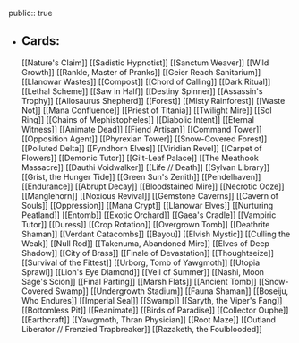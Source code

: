 public:: true
- ## Cards:
	[[Nature's Claim]]
	[[Sadistic Hypnotist]]
	[[Sanctum Weaver]]
	[[Wild Growth]]
	[[Rankle, Master of Pranks]]
	[[Geier Reach Sanitarium]]
	[[Llanowar Wastes]]
	[[Compost]]
	[[Chord of Calling]]
	[[Dark Ritual]]
	[[Lethal Scheme]]
	[[Saw in Half]]
	[[Destiny Spinner]]
	[[Assassin's Trophy]]
	[[Allosaurus Shepherd]]
	[[Forest]]
	[[Misty Rainforest]]
	[[Waste Not]]
	[[Mana Confluence]]
	[[Priest of Titania]]
	[[Twilight Mire]]
	[[Sol Ring]]
	[[Chains of Mephistopheles]]
	[[Diabolic Intent]]
	[[Eternal Witness]]
	[[Animate Dead]]
	[[Fiend Artisan]]
	[[Command Tower]]
	[[Opposition Agent]]
	[[Phyrexian Tower]]
	[[Snow-Covered Forest]]
	[[Polluted Delta]]
	[[Fyndhorn Elves]]
	[[Viridian Revel]]
	[[Carpet of Flowers]]
	[[Demonic Tutor]]
	[[Gilt-Leaf Palace]]
	[[The Meathook Massacre]]
	[[Dauthi Voidwalker]]
	[[Life // Death]]
	[[Sylvan Library]]
	[[Grist, the Hunger Tide]]
	[[Green Sun's Zenith]]
	[[Pendelhaven]]
	[[Endurance]]
	[[Abrupt Decay]]
	[[Bloodstained Mire]]
	[[Necrotic Ooze]]
	[[Manglehorn]]
	[[Noxious Revival]]
	[[Gemstone Caverns]]
	[[Cavern of Souls]]
	[[Oppression]]
	[[Mana Crypt]]
	[[Llanowar Elves]]
	[[Nurturing Peatland]]
	[[Entomb]]
	[[Exotic Orchard]]
	[[Gaea's Cradle]]
	[[Vampiric Tutor]]
	[[Duress]]
	[[Crop Rotation]]
	[[Overgrown Tomb]]
	[[Deathrite Shaman]]
	[[Verdant Catacombs]]
	[[Bayou]]
	[[Elvish Mystic]]
	[[Culling the Weak]]
	[[Null Rod]]
	[[Takenuma, Abandoned Mire]]
	[[Elves of Deep Shadow]]
	[[City of Brass]]
	[[Finale of Devastation]]
	[[Thoughtseize]]
	[[Survival of the Fittest]]
	[[Urborg, Tomb of Yawgmoth]]
	[[Utopia Sprawl]]
	[[Lion's Eye Diamond]]
	[[Veil of Summer]]
	[[Nashi, Moon Sage's Scion]]
	[[Final Parting]]
	[[Marsh Flats]]
	[[Ancient Tomb]]
	[[Snow-Covered Swamp]]
	[[Undergrowth Stadium]]
	[[Fauna Shaman]]
	[[Boseiju, Who Endures]]
	[[Imperial Seal]]
	[[Swamp]]
	[[Saryth, the Viper's Fang]]
	[[Bottomless Pit]]
	[[Reanimate]]
	[[Birds of Paradise]]
	[[Collector Ouphe]]
	[[Earthcraft]]
	[[Yawgmoth, Thran Physician]]
	[[Root Maze]]
	[[Outland Liberator // Frenzied Trapbreaker]]
	[[Razaketh, the Foulblooded]]
